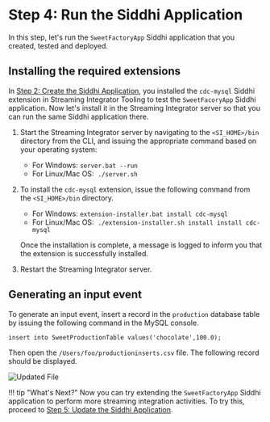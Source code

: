 # Step 4: Run the Siddhi Application

In this step, let's run the `SweetFactoryApp` Siddhi application that you created, tested and deployed.

## Installing the required extensions

In [Step 2: Create the Siddhi Application]({{base_path}}/streaming/getting-started/create-the-siddhi-application), you installed the `cdc-mysql` Siddhi extension in Streaming Integrator Tooling to test the `SweetFacoryApp` Siddhi application. Now let's install it in the Streaming Integrator server so that you can run the same Siddhi application there.

1. Start the Streaming Integrator server by navigating to the `<SI_HOME>/bin` directory from the CLI, and issuing the appropriate command based on your operating system:</br>
   
   - For Windows: `server.bat --run`</br>
   - For Linux/Mac OS:  `./server.sh`
   
2. To install the `cdc-mysql` extension, issue the following command from the `<SI_HOME>/bin` directory. 

    - For Windows: `extension-installer.bat install cdc-mysql`</br>
    - For Linux/Mac OS:  `./extension-installer.sh install install cdc-mysql`
    
    Once the installation is complete, a message is logged to inform you that the extension is successfully installed.
    
3. Restart the Streaming Integrator server.

## Generating an input event

To generate an input event, insert a record in the `production` database table by issuing the following command in the MySQL console.

`insert into SweetProductionTable values('chocolate',100.0);`

Then open the `/Users/foo/productioninserts.csv` file. The following record should be displayed.

![Updated File]({{base_path}}/assets/img/streaming/quick-start-guide-101/updated-file.png)
    
!!! tip "What's Next?"
    Now you can try extending the `SweetFactoryApp` Siddhi application to perform more streaming integration activities. To try this, proceed to [Step 5: Update the Siddhi Application](update-the-siddhi-application.md).